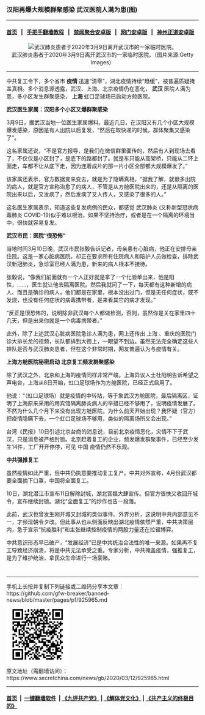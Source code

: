 ### 汉阳再爆大规模群聚感染 武汉医院人满为患(图)
------------------------

#### [首页](https://github.com/gfw-breaker/banned-news/blob/master/README.md) &nbsp;&nbsp;|&nbsp;&nbsp; [手把手翻墙教程](https://github.com/gfw-breaker/guides/wiki) &nbsp;&nbsp;|&nbsp;&nbsp; [禁闻聚合安卓版](https://github.com/gfw-breaker/bn-android) &nbsp;&nbsp;|&nbsp;&nbsp; [网门安卓版](https://github.com/oGate2/oGate) &nbsp;&nbsp;|&nbsp;&nbsp; [神州正道安卓版](https://github.com/SzzdOgate/update) 



<div class="article_right" style="fone-color:#000">
 <p style="text-align: center;">
  <img alt="武汉肺炎患者于2020年3月9日离开武汉市的一家临时医院。" src="//img3.secretchina.com/pic/2020/3-10/p2644971a290907547-ss.jpg" style="height:337px; width:600px"/>
  <br>
   武汉肺炎患者于2020年3月9日离开武汉市的一家临时医院。（图片来源:Getty Images）
   <span id="hideid" name="hideid" style="color:red;display:none;">
    <span href="https://www.secretchina.com">
    </span>
   </span>
  </br>
 </p>
 <div id="txt-mid1-t21-2017">
  

---


  </div>
 </div>
 <p>
  中共复工令下，多个省市
  <strong>
   <span href="https://www.secretchina.com/news/gb/tag/疫情" target="_blank">
    疫情
   </span>
  </strong>
  迅速“清零”，湖北疫情持续“趋缓”，被普遍质疑掩盖真相。多个消息源透露，武汉、上海、北京疫情仍在恶化，
  <strong>
   武汉
  </strong>
  医院人满为患，多小区发生群聚感染，
  <strong>
   上海
  </strong>
  虹口足球场已启动方舱医院。
  <span id="hideid" name="hideid" style="color:red;display:none;">
   <span href="https://www.secretchina.com">
   </span>
  </span>
 </p>
 <p>
  <strong>
   武汉医生家属：汉阳多个小区又爆群聚感染
  </strong>
 </p>
 <p>
  3月9日，据武汉当地一位医生家属爆料，最近几日，在汉阳又有几个小区大规模爆发感染，原因是有人出院以后复发，“然后在取快递的时候，群体聚集又感染了”。
 </p>
 <p>
  这名家属还说，“不是官方报导，是我们在微信群里面传的，然后有人到现场去看了，不仅仅是小区封了，是底下的路都封了。就是车只能从高架桥，只能从二环上面走，车都不让从底下走，因为连着成片的那一片小区全部都大规模爆发了。”
 </p>
 <p>
  该家属还表示，官方数据变来变去，就是为了隐瞒真相，“据我了解，就很多出院的病人，就是官方宣称治愈了的病人，不管是从方舱医院出来的，还是从隔离的医院出来以后，又发病了，然后发病了又人传人，又感染了很多的人。”
 </p>
 <p>
  这名医生家属表示，知道这些复发病例的民众，都感觉
  <span href="https://www.secretchina.com/news/gb/tag/武汉肺炎" target="_blank">
   武汉肺炎
  </span>
  (又称新型冠状病毒肺炎 COVID-19)似乎难以根治，如果不坚持治疗，或者是在一个隔离的环境当中，很快就容易复发。
 </p>
 <p>
  <strong>
   武汉市民：医院“很恐怖”
  </strong>
 </p>
 <p>
  当地时间3月10日晚，武汉市民张毅告诉记者，母亲患有心脏病，他正在安排母亲住院。这是一家心脏病医院，却正在要求所有住院病人和陪护人员做检查，排除武汉新冠肺炎，急诊室已经人满为患，新来的病人根本不接待。
 </p>
 <p>
  张毅说，“像我们前面就有一个人正好就是拿了一个化验单出来，他是阳性，……，医生就让他去隔离医院。然后我就问了一下，每天都有这种新增的病人、而且是确诊的病人，他们都是在家里，根本没出过门，但是无任何症状，既不发烧，也没有任何症状的病毒携带者，是来看其它的病才发现。”
 </p>
 <p>
  “反正是很恐怖的，说明除非武汉每个人都做检测，否则，虽然你是关在家里四十几天，但是出来你就是一个病毒携带者。”
 </p>
 <p>
  此外，除了上述武汉心脏病医院急诊人满为患，网上还传出
  <span href="https://www.secretchina.com/news/gb/tag/上海" target="_blank">
   上海
  </span>
  、重庆的医院门诊大排长龙的视频，长队都排到大街上，一眼望不到边。虽然无法完全确定这些人排队是否与武汉肺炎患者，但在这个非常时期，网友普遍认为与疫情有关。
 </p>
 <p>
  <strong>
   上海方舱医院秘密启动 北京复工频发群聚感染
  </strong>
 </p>
 <p>
  除了武汉之外，北京和上海的疫情同样非常严峻。上海异议人士杜阳明告诉希望之声电台，上海从8日开始，虹口足球场作为方舱医院，已经正式启用了。
 </p>
 <p>
  他说：“（虹口足球场）就是疫情的中转站，等于象武汉方舱医院，最后隔离区，证明了上海原来采用的用宾馆隔离肺炎病人的举措已经不够用了，说明疫情发展了。不然为什么几个月下来没有出现方舱医院，为什么前天开始出现？我怀疑（官方）把疫情隐瞒下去，一个虹口足球场不够用，类似的隔离场所又会出现。”
 </p>
 <p>
  台湾《民报》10日引述北京台商的消息说，目前北京疫情恶化，灾情不下于武汉，只是消息被严格封锁。北京赶着复工的企业，频发爆发群聚事件，已经至少发生14件，工厂开开停停，可见
  <span href="https://www.secretchina.com" target="_blank">
   中国
  </span>
  疫情仍然不乐观。
 </p>
 <p>
  <strong>
   中共强推复工
  </strong>
 </p>
 <p>
  虽然疫情如此严重，但中共仍执意要推动复工复产。中共对外宣称，4月份武汉都要全面摘下口罩，中国将全面复工。
 </p>
 <p>
  10日，湖北潜江市宣布11日解除封城，湖北官媒大肆宣传。但官方很快又收回开城令，宣布继续封锁。湖北“全面复工”的炒作也告一段落。
 </p>
 <p>
  此前，武汉也曾发生刚开城又封城的类似事件。外界分析，这说明中共内部意见不一，才频现朝令夕改。但此事从也从侧面反映出湖北疫情依然严重，中共决策层内，急于宣示“抗疫胜利”和主张继续控制疫情的两股力量还在拉锯博弈。
 </p>
 <p>
  中共意识形态早已破产，“发展经济”已是中共统治合法性的唯一来源。如果再不复工导致经济崩溃，将是中共无法承受之重。专家分析，中共掩盖疫情，强推复工，是为了维护统治，拿民众生命进行一场豪赌。
  <center>
   <div>
    <div id="txt-mid2-t22-2017" style="display: block;  max-height: 351px;  overflow: hidden;">
     <div id="SC-21xxx">
     </div>
     <ins class="adsbygoogle" data-ad-client="ca-pub-1276641434651360" data-ad-format="auto" data-ad-slot="4301710469" data-full-width-responsive="true" style="display:block">
     </ins>
    </div>
   </div>
  </center>
  <div style="padding-top:12px;">
  </div>
 </p>
</div>

<hr/>
手机上长按并复制下列链接或二维码分享本文章：<br/>
https://github.com/gfw-breaker/banned-news/blob/master/pages/p1/925965.md <br/>
<a href='https://github.com/gfw-breaker/banned-news/blob/master/pages/p1/925965.md'><img src='https://github.com/gfw-breaker/banned-news/blob/master/pages/p1/925965.md.png'/></a> <br/>
原文地址（需翻墙访问）：https://www.secretchina.com/news/gb/2020/03/12/925965.html


------------------------
#### [首页](https://github.com/gfw-breaker/banned-news/blob/master/README.md) &nbsp;|&nbsp; [一键翻墙软件](https://github.com/gfw-breaker/nogfw/blob/master/README.md) &nbsp;| [《九评共产党》](https://github.com/gfw-breaker/9ping.md/blob/master/README.md#九评之一评共产党是什么) | [《解体党文化》](https://github.com/gfw-breaker/jtdwh.md/blob/master/README.md) | [《共产主义的终极目的》](https://github.com/gfw-breaker/gczydzjmd.md/blob/master/README.md)


<img src='http://gfw-breaker.win/banned-news/pages/p1/925965.md' width='0px' height='0px'/>